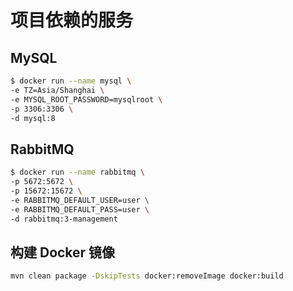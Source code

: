 # 项目依赖的服务

## MySQL

```bash
$ docker run --name mysql \
-e TZ=Asia/Shanghai \
-e MYSQL_ROOT_PASSWORD=mysqlroot \
-p 3306:3306 \
-d mysql:8
```

## RabbitMQ

```bash
$ docker run --name rabbitmq \
-p 5672:5672 \
-p 15672:15672 \
-e RABBITMQ_DEFAULT_USER=user \
-e RABBITMQ_DEFAULT_PASS=user \
-d rabbitmq:3-management
```

## 构建 Docker 镜像

```bash
mvn clean package -DskipTests docker:removeImage docker:build
```
